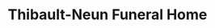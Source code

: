 ---
title: "Thibault-Neun Funeral Home"
url: /franklin/thibault-neun-funeral-home/
shop: funeral directors
---